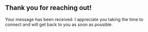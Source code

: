 ## Thank you for reaching out! 

Your message has been received. I appreciate you taking the time to connect and will get back to you as soon as possible.

<GoHomeButton/>